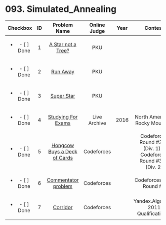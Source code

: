 # 093. Simulated_Annealing


| Checkbox | ID | Problem Name|Online Judge|Year|Contest|Difficulty Level|
|:---:|:---:|:---:|:---:|:---:|:---:|:---:|
|<ul><li>- [ ] Done</li></ul>|1|[A Star not a Tree?](http://poj.org/problem?id=2420)|PKU|||2|
|<ul><li>- [ ] Done</li></ul>|2|[Run Away](http://poj.org/problem?id=1379)|PKU|||3|
|<ul><li>- [ ] Done</li></ul>|3|[Super Star](http://poj.org/problem?id=2069)|PKU|||4|
|<ul><li>- [ ] Done</li></ul>|4|[Studying For Exams](https://icpcarchive.ecs.baylor.edu/index.php?option=onlinejudge&page=show_problem&problem=6048)|Live Archive|2016|North America - Rocky Mountain|6|
|<ul><li>- [ ] Done</li></ul>|5|[Hongcow Buys a Deck of Cards](http://codeforces.com/problemset/problem/744/C)|Codeforces||Codeforces Round #385 (Div. 1) & Codeforces Round #385 (Div. 2)|7|
|<ul><li>- [ ] Done</li></ul>|6|[Commentator problem](http://codeforces.com/problemset/problem/2/C)|Codeforces||Codeforces Beta Round #2|7|
|<ul><li>- [ ] Done</li></ul>|7|[Corridor](http://codeforces.com/problemset/problem/82/E)|Codeforces||Yandex.Algorithm 2011 Qualification 2|9|
